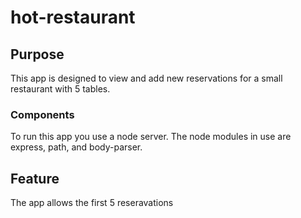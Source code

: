 # hot-restaurant

## Purpose
This app is designed to view and add new reservations for a small restaurant with 5 tables.

### Components
To run this app you use a node server.
The node modules in use are express, path, and body-parser.

## Feature
The app allows the first 5 reseravations